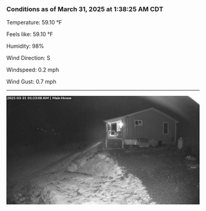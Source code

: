 ### Conditions as of March 31, 2025 at 1:38:25 AM CDT 

Temperature: 59.10 &deg;F

Feels like: 59.10 &deg;F

Humidity: 98%

Wind Direction: S

Windspeed: 0.2 mph

Wind Gust: 0.7 mph

---

<img src="./images/latest.jpeg"/>

